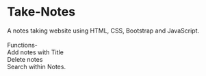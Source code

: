 # Take-Notes
A notes taking website using HTML, CSS, Bootstrap and JavaScript. <br>
<br>
Functions-<br>
Add notes with Title<br>
Delete notes<br>
Search within Notes.<br>
